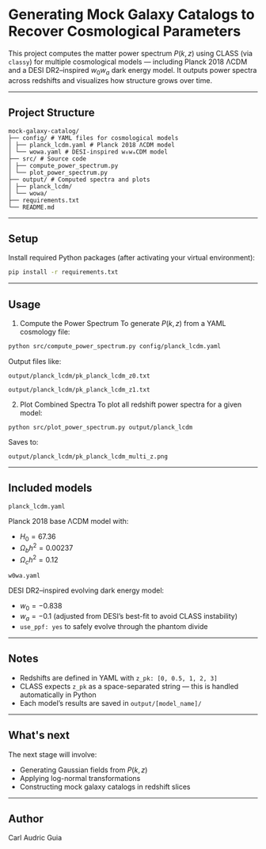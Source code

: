 # Generating Mock Galaxy Catalogs to Recover Cosmological Parameters
 
 This project computes the matter power spectrum $P(k, z)$ using CLASS (via `classy`) for multiple cosmological models — including Planck 2018 ΛCDM and a DESI DR2–inspired $w_0w_a$ dark energy model. It outputs power spectra across redshifts and visualizes how structure grows over time.
 
 ---
 
 ## Project Structure
 ```
 mock-galaxy-catalog/ 
 ├── config/ # YAML files for cosmological models
 │ ├── planck_lcdm.yaml # Planck 2018 ΛCDM model 
 │ └── wowa.yaml # DESI-inspired w₀wₐCDM model 
 ├── src/ # Source code 
 │ ├── compute_power_spectrum.py 
 │ └── plot_power_spectrum.py 
 ├── output/ # Computed spectra and plots 
 │ ├── planck_lcdm/ 
 │ └── wowa/ 
 ├── requirements.txt 
 └── README.md
 ```
 
 ---
 
 ## Setup
 
 Install required Python packages (after activating your virtual environment):
 
 ```bash
 pip install -r requirements.txt
 ```
 ---
 
 ## Usage
 1. Compute the Power Spectrum
 To generate $P(k,z)$ from a YAML cosmology file:
 ```bash
 python src/compute_power_spectrum.py config/planck_lcdm.yaml
 ```
 
 Output files like:

 ``
 output/planck_lcdm/pk_planck_lcdm_z0.txt
``

``
 output/planck_lcdm/pk_planck_lcdm_z1.txt
``
 
 2. Plot Combined Spectra
 To plot all redshift power spectra for a given model:
 ```
 python src/plot_power_spectrum.py output/planck_lcdm
 ```
 
 Saves to:

 ``
 output/planck_lcdm/pk_planck_lcdm_multi_z.png
 ``
 
 
 ---
 
 ## Included models
 ``
 planck_lcdm.yaml
 ``
 
 Planck 2018 base ΛCDM model with:
 - $H_0 = 67.36$
 - $\Omega_b h^2 = 0.00237$
 - $\Omega_c h^2 = 0.12$
 
 ``
 w0wa.yaml
 ``
 
 DESI DR2–inspired evolving dark energy model:
 - $w_0 = -0.838$
 - $w_a = -0.1$ (adjusted from DESI’s best-fit to avoid CLASS instability)
 - `use_ppf: yes` to safely evolve through the phantom divide
 
 ---
 
 ## Notes
 - Redshifts are defined in YAML with `z_pk: [0, 0.5, 1, 2, 3]`
 - CLASS expects `z_pk` as a space-separated string — this is handled automatically in Python
 - Each model’s results are saved in `output/[model_name]/`
 
 ---
 
 ## What's next
 The next stage will involve:
 - Generating Gaussian fields from $P(k,z)$
 - Applying log-normal transformations
 - Constructing mock galaxy catalogs in redshift slices
 
 ---
 
 ## Author
 Carl Audric Guia